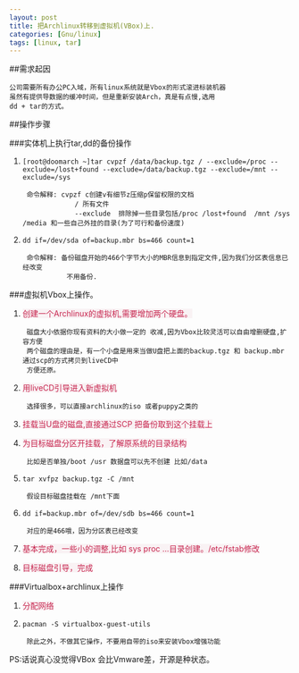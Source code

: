 ```yaml
---
layout: post
title: 把Archlinux转移到虚拟机(VBox)上.
categories: [Gnu/linux]
tags: [linux, tar]
---
```


##需求起因

    公司需要所有办公PC入域，所有linux系统就是Vbox的形式滚进标装机器
    虽然有提供导数据的缓冲时间，但是重新安装Arch，真是有点慢,选用
    dd + tar的方式。 


##操作步骤

###实体机上执行tar,dd的备份操作

1. `[root@doomarch ~]tar cvpzf /data/backup.tgz / --exclude=/proc --exclude=/lost+found --exclude=/data/backup.tgz --exclude=/mnt --exclude=/sys`

        命令解释: cvpzf c创建v有细节z压缩p保留权限的文档
                    / 所有文件
                    --exclude  排除掉一些目录包括/proc /lost+found  /mnt /sys /media 和一些自己外挂的目录(为了可行和备份速度)

2. `dd if=/dev/sda of=backup.mbr bs=466 count=1`

        命令解释: 备份磁盘开始的466个字节大小的MBR信息到指定文件,因为我们分区表信息已经改变
                  不用备份.

###虚拟机Vbox上操作。

1. <span style="background-color: #f9f2f4; color: #c7254e">创建一个Archlinux的虚拟机,需要增加两个硬盘。</span>

        磁盘大小依据你现有资料的大小做一定的 收减,因为Vbox比较灵活可以自由增删硬盘,扩容方便
        两个磁盘的理由是，有一个小盘是用来当做U盘把上面的backup.tgz 和 backup.mbr 通过scp的方式拷贝到liveCD中
        方便还原。
2. <span style="background-color: #f9f2f4; color: #c7254e">用liveCD引导进入新虚拟机</span>

        选择很多，可以直接archlinux的iso 或者puppy之类的

3. <span style="background-color: #f9f2f4; color: #c7254e">挂载当U盘的磁盘,直接通过SCP 把备份取到这个挂载上</span>

4. <span style="background-color: #f9f2f4; color: #c7254e">为目标磁盘分区开挂载，了解原系统的目录结构</span>

        比如是否单独/boot /usr 数据盘可以先不创建 比如/data 

5. `tar xvfpz backup.tgz -C /mnt`
    
        假设目标磁盘挂载在 /mnt下面

6. `dd if=backup.mbr of=/dev/sdb bs=466 count=1`
        
        对应的是466哦，因为分区表已经改变

7. <span style="background-color: #f9f2f4; color: #c7254e">基本完成，一些小的调整,比如 sys proc ...目录创建。/etc/fstab修改</span>

8. <span style="background-color: #f9f2f4; color: #c7254e">目标磁盘引导，完成</span>

###Virtualbox+archlinux上操作

1. <span style="background-color: #f9f2f4; color: #c7254e">分配网络</span>

2. `pacman -S virtualbox-guest-utils`

        除此之外，不做其它操作，不要用自带的iso来安装Vbox增强功能

PS:话说真心没觉得VBox 会比Vmware差，开源是种状态。
